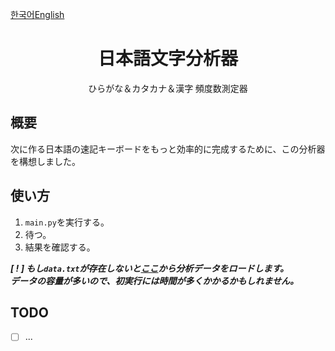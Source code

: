 [한국어](README_ko.md)[English](../README.md)

<h1 align="center" style="font-family: Georgia">日本語文字分析器</h1>
<p align="center" style="font-family: Verdana">ひらがな＆カタカナ＆漢字 頻度数測定器</p>


## 概要
次に作る日本語の速記キーボードをもっと効率的に完成するために、この分析器を構想しました。

## 使い方
1. `main.py`を実行する。
2. 待つ。
3. 結果を確認する。

_**[ ! ] もし`data.txt`が存在しないと[ここ](https://huggingface.co/datasets/izumi-lab/llm-japanese-dataset)から分析データをロードします。\
データの容量が多いので、初実行には時間が多くかかるかもしれません。**_


## TODO
- [ ] ...